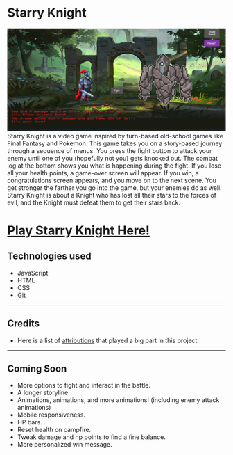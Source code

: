 # **Starry Knight**
![Starry preview](./css/pictures/readme-game.png)
Starry Knight is a video game inspired by turn-based old-school games like Final Fantasy and Pokemon. This game takes you on a story-based journey through a sequence of menus. You press the fight button to attack your enemy until one of you (hopefully not you) gets knocked out. The combat log at the bottom shows you what is happening during the fight. If you lose all your health points, a game-over screen will appear. If you win, a congratulations screen appears, and you move on to the next scene. You get stronger the farther you go into the game, but your enemies do as well.
Starry Knight is about a Knight who has lost all their stars to the forces of evil, and the Knight must defeat them to get their stars back.

# **[Play Starry Knight Here!](https://hunter-eckhoff-starry-knight.netlify.app/ "Click here to play Starry Knight")**

## Technologies used
* JavaScript
* HTML
* CSS
* Git

---

## Credits
* Here is a list of [attributions](https://github.com/HeyThatsNeat/Stary-Knight/blob/main/attributions.md) that played a big part in this project.

---

## Coming Soon
* More options to fight and interact in the battle.
* A longer storyline.
* Animations, animations, and more animations! (including enemy attack animations)
* Mobile responsiveness.
* HP bars.
* Reset health on campfire.
* Tweak damage and hp points to find a fine balance.
* More personalized win message.